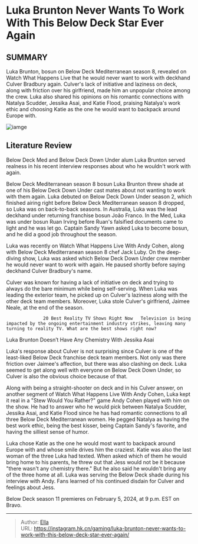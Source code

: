 # Luka Brunton Never Wants To Work With This Below Deck Star Ever Again


## SUMMARY 



  Luka Brunton, bosun on Below Deck Mediterranean season 8, revealed on Watch What Happens Live that he would never want to work with deckhand Culver Bradbury again.   Culver&#39;s lack of initiative and laziness on deck, along with friction over his girlfriend, made him an unpopular choice among the crew.   Luka also shared his opinions on his romantic connections with Natalya Scudder, Jessika Asai, and Katie Flood, praising Natalya&#39;s work ethic and choosing Katie as the one he would want to backpack around Europe with.  

![iamge](https://static1.srcdn.com/wordpress/wp-content/uploads/2023/08/below-deck-down-under-luka-brunton.png)

## Literature Review

Below Deck Med and Below Deck Down Under alum Luka Brunton served realness in his recent interview responses about who he wouldn&#39;t work with again.




Below Deck Mediterranean season 8 bosun Luka Brunton threw shade at one of his Below Deck Down Under cast mates about not wanting to work with them again. Luka debuted on Below Deck Down Under season 2, which finished airing right before Below Deck Mediterranean season 8 dropped, so Luka was on back-to-back seasons. In Australia, Luka was the lead deckhand under returning franchise bosun João Franco. In the Med, Luka was under bosun Ruan Irving before Ruan&#39;s falsified documents came to light and he was let go. Captain Sandy Yawn asked Luka to become bosun, and he did a good job throughout the season.




Luka was recently on Watch What Happens Live With Andy Cohen, along with Below Deck Mediterranean season 8 chef Jack Luby. On the deep-diving show, Luka was asked which Below Deck Down Under crew member he would never want to work with again. He paused shortly before saying deckhand Culver Bradbury&#39;s name.


 

Culver was known for having a lack of initiative on deck and trying to always do the bare minimum while being self-serving. When Luka was leading the exterior team, he picked up on Culver&#39;s laziness along with the other deck team members. Moreover, Luka stole Culver&#39;s girlfriend, Jaimee Neale, at the end of the season.

                  20 Best Reality TV Shows Right Now   Television is being impacted by the ongoing entertainment industry strikes, leaving many turning to reality TV. What are the best shows right now?   





 Luka Brunton Doesn’t Have Any Chemistry With Jessika Asai 

 

Luka&#39;s response about Culver is not surprising since Culver is one of the least-liked Below Deck franchise deck team members. Not only was there friction over Jaimee&#39;s affection, but there was also clashing on deck. Luka seemed to get along well with everyone on Below Deck Down Under, so Culver is also the obvious choice because of that.

Along with being a straight-shooter on deck and in his Culver answer, on another segment of Watch What Happens Live With Andy Cohen, Luka kept it real in a &#34;Stew Would You Rather?&#34; game Andy Cohen played with him on the show. He had to answer who he would pick between Natalya Scudder, Jessika Asai, and Katie Flood since he has had romantic connections to all three Below Deck Mediterranean women. He pegged Natalya as having the best work ethic, being the best kisser, being Captain Sandy&#39;s favorite, and having the silliest sense of humor.




Luka chose Katie as the one he would most want to backpack around Europe with and whose smile drives him the craziest. Katie was also the last woman of the three Luka had texted. When asked which of them he would bring home to his parents, he threw out that Jess would not be it because &#34;there wasn&#39;t any chemistry there.&#34; But he also said he wouldn&#39;t bring any of the three home at all. Luka was serving the Below Deck shade during his interview with Andy. Fans learned of his continued disdain for Culver and feelings about Jess.



Below Deck season 11 premieres on February 5, 2024, at 9 p.m. EST on Bravo.






---

> Author: [Ella](https://instagram.hk.cn/)  
> URL: https://instagram.hk.cn/gaming/luka-brunton-never-wants-to-work-with-this-below-deck-star-ever-again/  

